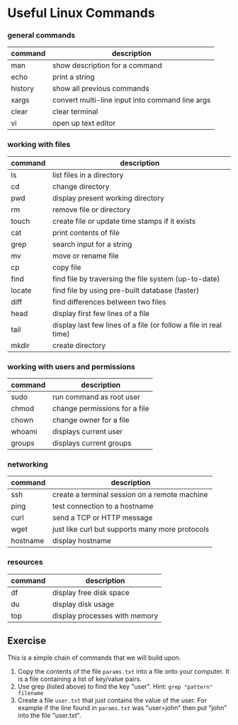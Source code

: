# Useful Linux Commands

### general commands

| command  | description                                                      |
|----------|------------------------------------------------------------------|
| man      | show description for a command                                   |
| echo     | print a string                                                   |
| history  | show all previous commands                                       |
| xargs    | convert multi-line input into command line args                  |
| clear    | clear terminal                                                   |
| vi       | open up text editor                                              |

### working with files
| command  | description                                                      |
|----------|------------------------------------------------------------------|
| ls       | list files in a directory                                        |
| cd       | change directory                                                 |
| pwd      | display present working directory                                |
| rm       | remove file or directory                                         |
| touch    | create file or update time stamps if it exists                   |
| cat      | print contents of file                                           |
| grep     | search input for a string                                        |
| mv       | move or rename file                                              |
| cp       | copy file                                                        |
| find     | find file by traversing the file system (up-to-date)             |
| locate   | find file by using pre-built database (faster)                   |
| diff     | find differences between two files                               |
| head     | display first few lines of a file                                |
| tail     | display last few lines of a file (or follow a file in real time) |
| mkdir    | create directory                                                 |

### working with users and permissions

| command  | description                                                      |
|----------|------------------------------------------------------------------|
| sudo     | run command as root user                                         |
| chmod    | change permissions for a file                                    |
| chown    | change owner for a file                                          |
| whoami   | displays current user                                            |
| groups   | displays current groups                                          |

### networking

| command  | description                                                      |
|----------|------------------------------------------------------------------|
| ssh      | create a terminal session on a remote machine                    |
| ping     | test connection to a hostname                                    |
| curl     | send a TCP or HTTP message                                       |
| wget     | just like curl but supports many more protocols                  |
| hostname | display hostname                                                 |

### resources
| command  | description                                                      |
|----------|------------------------------------------------------------------|
| df       | display free disk space                                          |
| du       | display disk usage                                               |
| top      | display processes with memory      

## Exercise
This is a simple chain of commands that we will build upon.
1. Copy the contents of the file `params.txt` into a file onto your computer. It is a file containing a list of key/value pairs.
2. Use grep (listed above) to find the key "user". Hint: `grep "pattern" filename`
3. Create a file `user.txt` that just contains the value of the user. For example if the line found in `params.txt` was "user=john" then put "john" into the file "user.txt".
